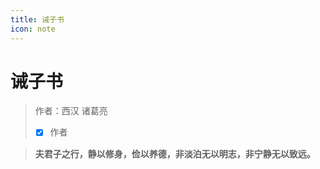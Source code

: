```yaml
---
title: 诫子书
icon: note
---
```


# 诫子书

> 作者：西汉 诸葛亮
>
> - [x] 作者

> **夫君子之行，静以修身，俭以养德，非淡泊无以明志，非宁静无以致远。**
